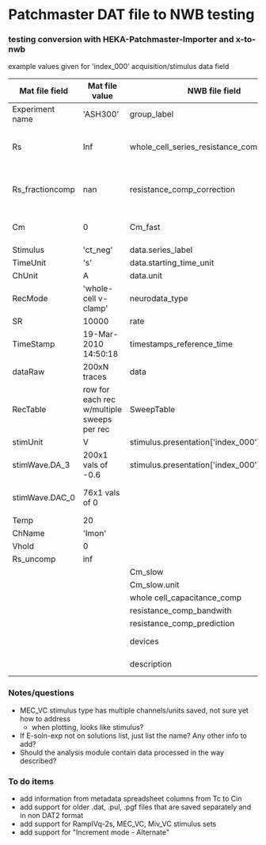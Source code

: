 # Patchmaster DAT file to NWB testing

### testing conversion with HEKA-Patchmaster-Importer and x-to-nwb
example values given for 'index_000' acquisition/stimulus data field

| Mat file field | Mat file value | NWB file field | NWB file value | Notes |
| ----------- | -----------| ----------- | ----------- | ----------- |
| Experiment name | 'ASH300' | group_label | ASH300 |  |
| Rs | Inf | whole_cell_series_resistance_comp | nan | same value? Rs value also stored in the metadata sheet|
| Rs_fractioncomp | nan | resistance_comp_correction | nan | same value? converted to new name in DatConverter.py| 
| Cm | 0 | Cm_fast | 0 | same value? also have Cm_slow |
| Stimulus | 'ct_neg' | data.series_label | 'ct_neg' | |
| TimeUnit | 's' | data.starting_time_unit | 'seconds' | |
| ChUnit | A | data.unit | 'amperes' | |
| RecMode | 'whole-cell v-clamp' | neurodata_type | VoltageClampSeries | |
| SR | 10000 | rate | 10000| |
| TimeStamp | 19-Mar-2010 14:50:18 | timestamps_reference_time | 2010-03-19T...||
| dataRaw | 200xN traces | data | 200x1||
| RecTable | row for each rec w/multiple sweeps per rec | SweepTable | 1 row per sweep, all unique series id | think sweep table needs to be edited |
| stimUnit | V | stimulus.presentation['index_000'].data.units | 'volts' ||
| stimWave.DA_3 | 200x1 vals of -0.6 | stimulus.presentation['index_000'].data | 200x1 vals of -60.0 ||
| stimWave.DAC_0 | 76x1 vals of 0| | | not sure what this value means?|
| Temp | 20 | | | |
| ChName | 'Imon' | | | |
| Vhold | 0 | | |
| Rs_uncomp | inf | | | |
| | | Cm_slow | nan | |
| | | Cm_slow.unit | farads | |
| | | whole cell_capacitance_comp| nan | |
| | | resistance_comp_bandwith | nan | |
| | | resistance_comp_prediction | nan | |
| | | devices | EPC10-1-0 with LIH1600 | |
| | | description | PatchMaster v2x32, 18-Jan-2008 | |


### Notes/questions
* MEC_VC stimulus type has multiple channels/units saved, not sure yet how to address
  * when plotting, looks like stimulus?
* If E-soln-exp not on solutions list, just list the name? Any other info to add?
* Should the analysis module contain data processed in the way described?

### To do items
* add information from metadata spreadsheet columns from Tc to Cin
* add support for older .dat, .pul, .pgf files that are saved separately and in non DAT2 format
* add support for RampIVq-2s, MEC_VC, Miv_VC stimulus sets
* add support for "Increment mode - Alternate"
    